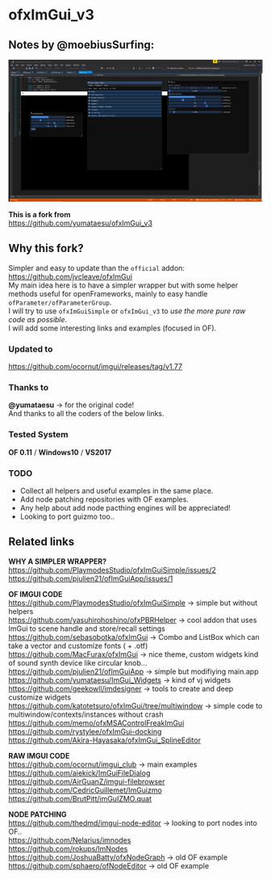 ofxImGui_v3
=============================

## Notes by @moebiusSurfing:

![Alt text](screenshot.PNG?raw=true "screenshot")  

**This is a fork from**  
https://github.com/yumataesu/ofxImGui_v3

## Why this fork?
Simpler and easy to update than the `official` addon:  
https://github.com/jvcleave/ofxImGui  
My main idea here is to have a simpler wrapper but with some helper methods useful for openFrameworks, mainly to easy handle `ofParameter/ofParameterGroup`.  
I will try to use `ofxImGuiSimple` or `ofxImGui_v3` to *use the more pure raw code as possible*.  
I will add some interesting links and examples (focused in OF).  

### Updated to  
https://github.com/ocornut/imgui/releases/tag/v1.77  

### Thanks to  
**@yumataesu** -> for the original code!  
And thanks to all the coders of the below links.  

### Tested System  
**OF 0.11** / **Windows10** / **VS2017**  

### TODO
- Collect all helpers and useful examples in the same place.  
- Add node patching repositories with OF examples.  
- Any help about add node pacthing engines will be appreciated!  
- Looking to port guizmo too..  

## Related links  

**WHY A SIMPLER WRAPPER?**  
https://github.com/PlaymodesStudio/ofxImGuiSimple/issues/2  
https://github.com/pjulien21/ofImGuiApp/issues/1  

**OF IMGUI CODE**  
https://github.com/PlaymodesStudio/ofxImGuiSimple -> simple but without helpers  
https://github.com/yasuhirohoshino/ofxPBRHelper -> cool addon that uses ImGui to scene handle and store/recall settings  
https://github.com/sebasobotka/ofxImGui -> Combo and ListBox which can take a vector<string> and customize fonts ( + .otf) 
https://github.com/MacFurax/ofxImGui -> nice theme, custom widgets kind of sound synth device like circular knob...  
https://github.com/pjulien21/ofImGuiApp -> simple but modifiying main.app 
https://github.com/yumataesu/ImGui_Widgets -> kind of vj widgets  
https://github.com/geekowll/imdesigner -> tools to create and deep customize widgets  
https://github.com/katotetsuro/ofxImGui/tree/multiwindow -> simple code to multiwindow/contexts/instances without crash  
https://github.com/memo/ofxMSAControlFreakImGui  
https://github.com/rystylee/ofxImGui-docking    
https://github.com/Akira-Hayasaka/ofxImGui_SplineEditor  

**RAW IMGUI CODE**  
https://github.com/ocornut/imgui_club -> main examples  
https://github.com/aiekick/ImGuiFileDialog  
https://github.com/AirGuanZ/imgui-filebrowser
https://github.com/CedricGuillemet/ImGuizmo  
https://github.com/BrutPitt/imGuIZMO.quat  

**NODE PATCHING**  
https://github.com/thedmd/imgui-node-editor -> looking to port nodes into OF..  
https://github.com/Nelarius/imnodes  
https://github.com/rokups/ImNodes  
https://github.com/JoshuaBatty/ofxNodeGraph -> old OF example  
https://github.com/sphaero/ofNodeEditor -> old OF example  
